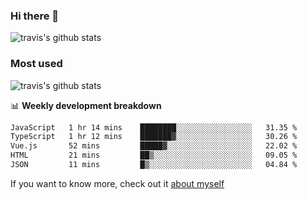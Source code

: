 ### Hi there 👋

<!--
**HondryTravis/HondryTravis** is a ✨ _special_ ✨ repository because its `README.md` (this file) appears on your GitHub profile.

Here are some ideas to get you started:

- 🔭 I’m currently working on ...
- 🌱 I’m currently learning ...
- 👯 I’m looking to collaborate on ...
- 🤔 I’m looking for help with ...
- 💬 Ask me about ...
- 📫 How to reach me: ...
- 😄 Pronouns: ...
- ⚡ Fun fact: ...
-->

![travis's github stats](https://github-readme-stats.vercel.app/api?username=HondryTravis&hide=stars)
### Most used
![travis's github stats](https://github-readme-stats.anuraghazra1.vercel.app/api/top-langs/?username=HondryTravis&layout=compact&hide_title=true)

📊 **Weekly development breakdown**

<!--START_SECTION:waka-->

```txt
JavaScript   1 hr 14 mins    ████████░░░░░░░░░░░░░░░░░   31.35 %
TypeScript   1 hr 12 mins    ███████▓░░░░░░░░░░░░░░░░░   30.26 %
Vue.js       52 mins         █████▓░░░░░░░░░░░░░░░░░░░   22.02 %
HTML         21 mins         ██▒░░░░░░░░░░░░░░░░░░░░░░   09.05 %
JSON         11 mins         █▒░░░░░░░░░░░░░░░░░░░░░░░   04.84 %
```

<!--END_SECTION:waka-->

If you want to know more, check out it [about myself](https://hondrytravis.github.io/)
